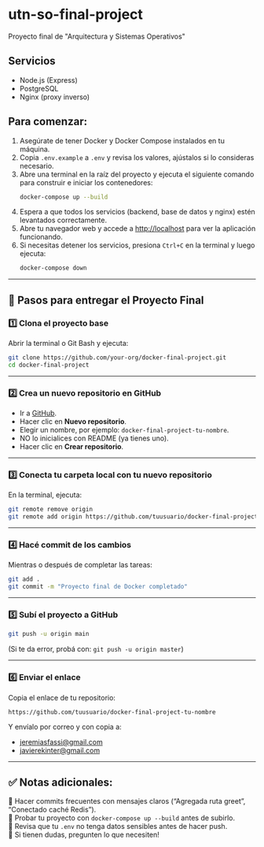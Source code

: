 # utn-so-final-project

Proyecto final de "Arquitectura y Sistemas Operativos"

## Servicios

- Node.js (Express)
- PostgreSQL
- Nginx (proxy inverso)

## Para comenzar:

1. Asegúrate de tener Docker y Docker Compose instalados en tu máquina.
2. Copia `.env.example` a `.env` y revisa los valores, ajústalos si lo consideras necesario.
3. Abre una terminal en la raíz del proyecto y ejecuta el siguiente comando para construir e iniciar los contenedores:
   ```bash
   docker-compose up --build
   ```
4. Espera a que todos los servicios (backend, base de datos y nginx) estén levantados correctamente.
5. Abre tu navegador web y accede a [http://localhost](http://localhost) para ver la aplicación funcionando.
6. Si necesitas detener los servicios, presiona `Ctrl+C` en la terminal y luego ejecuta:
   ```bash
   docker-compose down
   ```

---

## 🚀 Pasos para entregar el Proyecto Final

### 1️⃣ Clona el proyecto base

Abrir la terminal o Git Bash y ejecuta:

```bash
git clone https://github.com/your-org/docker-final-project.git
cd docker-final-project
```

---

### 2️⃣ Crea un nuevo repositorio en GitHub

- Ir a [GitHub](https://github.com).
- Hacer clic en **Nuevo repositorio**.
- Elegir un nombre, por ejemplo: `docker-final-project-tu-nombre`.
- NO lo inicialices con README (ya tienes uno).
- Hacer clic en **Crear repositorio**.

---

### 3️⃣ Conecta tu carpeta local con tu nuevo repositorio

En la terminal, ejecuta:

```bash
git remote remove origin
git remote add origin https://github.com/tuusuario/docker-final-project-tu-nombre.git
```

---

### 4️⃣ Hacé commit de los cambios

Mientras o después de completar las tareas:

```bash
git add .
git commit -m "Proyecto final de Docker completado"
```

---

### 5️⃣ Subí el proyecto a GitHub

```bash
git push -u origin main
```

(Si te da error, probá con: `git push -u origin master`)

---

### 6️⃣ Enviar el enlace

Copia el enlace de tu repositorio:

```
https://github.com/tuusuario/docker-final-project-tu-nombre
```

Y envíalo por correo y con copia a:

- jeremiasfassi@gmail.com
- javierekinter@gmail.com

---

## ✅ Notas adicionales:

🔹 Hacer commits frecuentes con mensajes claros (“Agregada ruta greet”, “Conectado caché Redis”).  
🔹 Probar tu proyecto con `docker-compose up --build` antes de subirlo.  
🔹 Revisa que tu `.env` no tenga datos sensibles antes de hacer push.  
🔹 Si tienen dudas, pregunten lo que necesiten!
